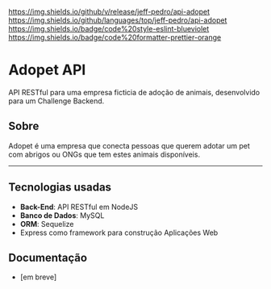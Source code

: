 https://img.shields.io/github/v/release/jeff-pedro/api-adopet
https://img.shields.io/github/languages/top/jeff-pedro/api-adopet
https://img.shields.io/badge/code%20style-eslint-blueviolet
https://img.shields.io/badge/code%20formatter-prettier-orange


# Adopet API
API RESTful para uma empresa ficticia de adoção de animais, desenvolvido para um Challenge Backend.

## Sobre
 Adopet é uma empresa que conecta pessoas que querem adotar um pet com abrigos ou ONGs que tem estes animais disponíveis.

---

## Tecnologias usadas
- **Back-End**: API RESTful em NodeJS
- **Banco de Dados**: MySQL
- **ORM**: Sequelize
- Express como framework para construção Aplicações Web

## Documentação
- [em breve] 